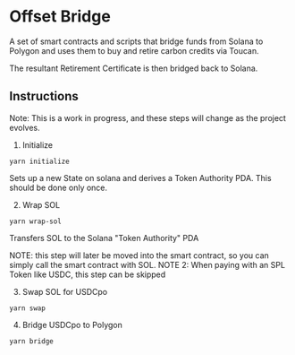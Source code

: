 # Offset Bridge

A set of smart contracts and scripts that bridge funds from Solana to Polygon
and uses them to buy and retire carbon credits via Toucan.

The resultant Retirement Certificate is then bridged back to Solana.

## Instructions

Note: This is a work in progress, and these steps will change as the project evolves.

1. Initialize

```shell
yarn initialize
```

Sets up a new State on solana and derives a Token Authority PDA.
This should be done only once.

2. Wrap SOL

```shell
yarn wrap-sol
```

Transfers SOL to the Solana "Token Authority" PDA

NOTE: this step will later be moved into the smart contract, so you can simply call the smart contract with SOL.
NOTE 2: When paying with an SPL Token like USDC, this step can be skipped

3. Swap SOL for USDCpo

```shell
yarn swap
```

4. Bridge USDCpo to Polygon

```shell
yarn bridge
```